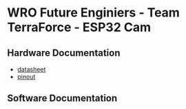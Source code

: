 # WRO Future Enginiers - Team TerraForce - ESP32 Cam

## Hardware Documentation
* [datasheet](/doc/datasheets/ESP32_Cam_datasheet.pdf)
* [pinout](/doc/pinouts/ESP32_Cam_pinout.png)

## Software Documentation
